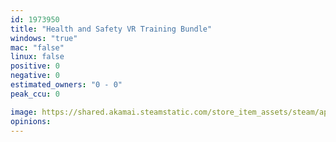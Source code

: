```yaml
---
id: 1973950
title: "Health and Safety VR Training Bundle"
windows: "true"
mac: "false"
linux: false
positive: 0
negative: 0
estimated_owners: "0 - 0"
peak_ccu: 0

image: https://shared.akamai.steamstatic.com/store_item_assets/steam/apps/1973950/header.jpg?t=1721834816
opinions:
---
```

